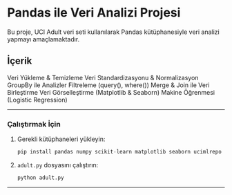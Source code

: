# Pandas ile Veri Analizi Projesi
Bu proje, UCI Adult veri seti kullanılarak Pandas kütüphanesiyle veri analizi yapmayı amaçlamaktadır.

## İçerik
Veri Yükleme & Temizleme
Veri Standardizasyonu & Normalizasyon
GroupBy ile Analizler
Filtreleme (query(), where())
Merge & Join ile Veri Birleştirme
Veri Görselleştirme (Matplotlib & Seaborn)
Makine Öğrenmesi (Logistic Regression)

---

###  **Çalıştırmak İçin**
1. Gerekli kütüphaneleri yükleyin:
   ```python
   pip install pandas numpy scikit-learn matplotlib seaborn ucimlrepo
   ```
2. `adult.py` dosyasını çalıştırın:
   ```python
   python adult.py
   ```
   

---
